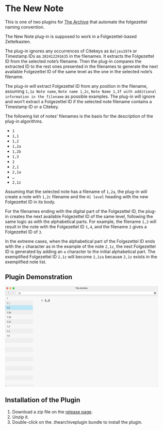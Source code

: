 # The New Note

This is one of two plugins for [The Archive](https://zettelkasten.de/the-archive/) that automate the folgezettel naming convention.

The New Note plug-in is supposed to work in a Folgezettel-based Zettelkasten.

The plug-in ignores any occurrences of Citekeys as `Baljeu1974` or Timestamp IDs as `202412291635` in the filenames. It extracts the Folgezettel ID from the selected note’s filename. Then the plug-in compares the extracted ID to the rest ones presented in the filenames to generate the next available Folgezettel ID of the same level as the one in the selected note’s filename.

The plug-in will extract Folgezettel ID from any position in the filename, assuming `1,1a Note name`, `Note name 1,2c`, `Note Name 1,3f with additional information in the filename` as possible examples. The plug-in will ignore and won’t extract a Folgezettel ID if the selected note filename contains a Timestamp ID or a Citekey.

The following list of notes’ filenames is the basis for the description of the plug-in algorithms.

- `1`
- `1,1`
- `1,2`
- `1,2a`
- `1,2b`
- `1,3`
- `2`
- `2,1`
- `2,1a`
- `…`
- `2,1z`

Assuming that the selected note has a filename of `1,2a`, the plug-in will create a note with `1,2c` filename and the `H1 level` heading with the new Folgezettel ID in its body.

For the filenames ending with the digital part of the Folgezettel ID, the plug-in creates the next available Folgezettel ID of the same level, following the same logic as with the alphabetical parts. For example, the filename `1,2` will result in the note with the Folgezettel ID `1,4`, and the filename `2` gives a Folgezettel ID of `3`.

In the extreme cases, when the alphabetical part of the Folgezettel ID ends with the `z` character as in the example of the note `2,1z`, the next Folgezettel ID is generated by adding an `a` character to the initial alphabetical part. The exemplified Folgezettel ID `2,1z` will become `2,1za` because `2,1z` exists in the exemplified note list.

## Plugin Demonstration

![The New Note Plugin](new_note.gif)

## Installation of the Plugin

1. Download a zip file on the [release page](https://github.com/stebackov/new_note/releases/).
2. Unzip it.
3. Double-click on the .thearchiveplugin bundle to install the plugin.
